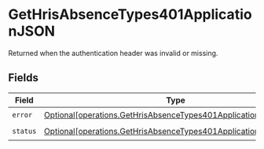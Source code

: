 # GetHrisAbsenceTypes401ApplicationJSON

Returned when the authentication header was invalid or missing.


## Fields

| Field                                                                                                                                          | Type                                                                                                                                           | Required                                                                                                                                       | Description                                                                                                                                    |
| ---------------------------------------------------------------------------------------------------------------------------------------------- | ---------------------------------------------------------------------------------------------------------------------------------------------- | ---------------------------------------------------------------------------------------------------------------------------------------------- | ---------------------------------------------------------------------------------------------------------------------------------------------- |
| `error`                                                                                                                                        | [Optional[operations.GetHrisAbsenceTypes401ApplicationJSONError]](undefined/models/operations/gethrisabsencetypes401applicationjsonerror.md)   | :heavy_check_mark:                                                                                                                             | N/A                                                                                                                                            |
| `status`                                                                                                                                       | [Optional[operations.GetHrisAbsenceTypes401ApplicationJSONStatus]](undefined/models/operations/gethrisabsencetypes401applicationjsonstatus.md) | :heavy_check_mark:                                                                                                                             | N/A                                                                                                                                            |